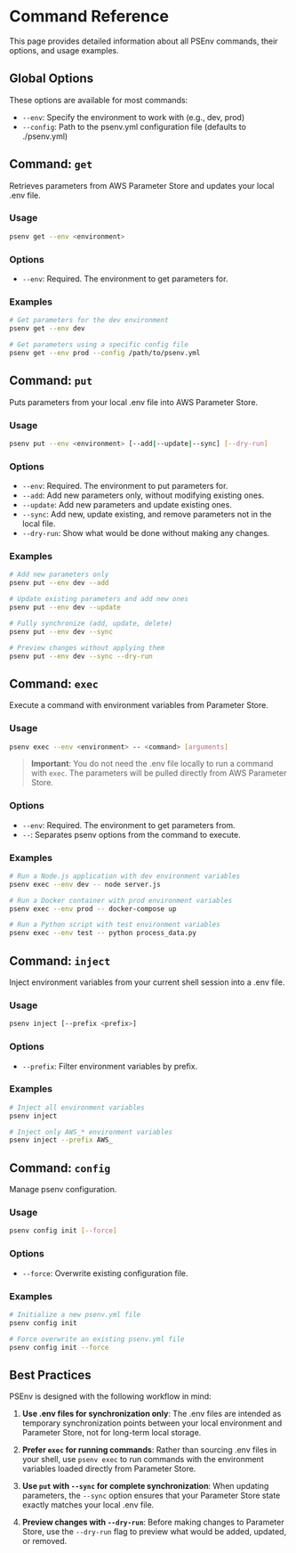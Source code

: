 # Command Reference

This page provides detailed information about all PSEnv commands, their options, and usage examples.

## Global Options

These options are available for most commands:

- `--env`: Specify the environment to work with (e.g., dev, prod)
- `--config`: Path to the psenv.yml configuration file (defaults to ./psenv.yml)

## Command: `get`

Retrieves parameters from AWS Parameter Store and updates your local .env file.

### Usage

```bash
psenv get --env <environment>
```

### Options

- `--env`: Required. The environment to get parameters for.

### Examples

```bash
# Get parameters for the dev environment
psenv get --env dev

# Get parameters using a specific config file
psenv get --env prod --config /path/to/psenv.yml
```

## Command: `put`

Puts parameters from your local .env file into AWS Parameter Store.

### Usage

```bash
psenv put --env <environment> [--add|--update|--sync] [--dry-run]
```

### Options

- `--env`: Required. The environment to put parameters for.
- `--add`: Add new parameters only, without modifying existing ones.
- `--update`: Add new parameters and update existing ones.
- `--sync`: Add new, update existing, and remove parameters not in the local file.
- `--dry-run`: Show what would be done without making any changes.

### Examples

```bash
# Add new parameters only
psenv put --env dev --add

# Update existing parameters and add new ones
psenv put --env dev --update

# Fully synchronize (add, update, delete)
psenv put --env dev --sync

# Preview changes without applying them
psenv put --env dev --sync --dry-run
```

## Command: `exec`

Execute a command with environment variables from Parameter Store.

### Usage

```bash
psenv exec --env <environment> -- <command> [arguments]
```

> **Important**: You do not need the .env file locally to run a command with `exec`. The parameters will be pulled directly from AWS Parameter Store.

### Options

- `--env`: Required. The environment to get parameters from.
- `--`: Separates psenv options from the command to execute.

### Examples

```bash
# Run a Node.js application with dev environment variables
psenv exec --env dev -- node server.js

# Run a Docker container with prod environment variables
psenv exec --env prod -- docker-compose up

# Run a Python script with test environment variables
psenv exec --env test -- python process_data.py
```

## Command: `inject`

Inject environment variables from your current shell session into a .env file.

### Usage

```bash
psenv inject [--prefix <prefix>]
```

### Options

- `--prefix`: Filter environment variables by prefix.

### Examples

```bash
# Inject all environment variables
psenv inject

# Inject only AWS_* environment variables
psenv inject --prefix AWS_
```

## Command: `config`

Manage psenv configuration.

### Usage

```bash
psenv config init [--force]
```

### Options

- `--force`: Overwrite existing configuration file.

### Examples

```bash
# Initialize a new psenv.yml file
psenv config init

# Force overwrite an existing psenv.yml file
psenv config init --force
```

## Best Practices

PSEnv is designed with the following workflow in mind:

1. **Use .env files for synchronization only**: The .env files are intended as temporary synchronization points between your local environment and Parameter Store, not for long-term local storage.

2. **Prefer `exec` for running commands**: Rather than sourcing .env files in your shell, use `psenv exec` to run commands with the environment variables loaded directly from Parameter Store.

3. **Use `put` with `--sync` for complete synchronization**: When updating parameters, the `--sync` option ensures that your Parameter Store state exactly matches your local .env file.

4. **Preview changes with `--dry-run`**: Before making changes to Parameter Store, use the `--dry-run` flag to preview what would be added, updated, or removed.
